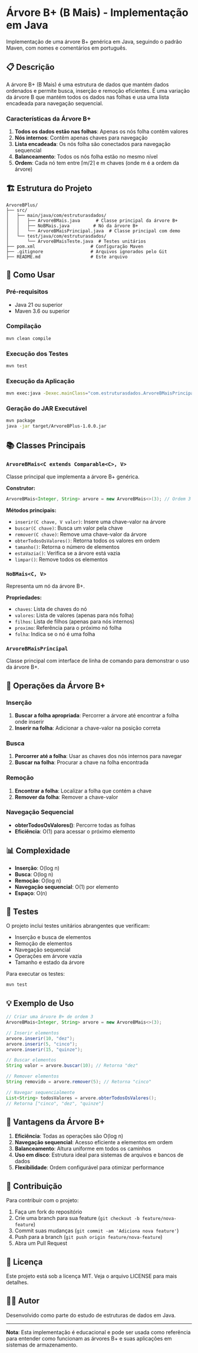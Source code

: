 # Árvore B+ (B Mais) - Implementação em Java

Implementação de uma árvore B+ genérica em Java, seguindo o padrão Maven, com nomes e comentários em português.

## 📋 Descrição

A árvore B+ (B Mais) é uma estrutura de dados que mantém dados ordenados e permite busca, inserção e remoção eficientes. É uma variação da árvore B que mantém todos os dados nas folhas e usa uma lista encadeada para navegação sequencial.

### Características da Árvore B+

1. **Todos os dados estão nas folhas**: Apenas os nós folha contêm valores
2. **Nós internos**: Contêm apenas chaves para navegação
3. **Lista encadeada**: Os nós folha são conectados para navegação sequencial
4. **Balanceamento**: Todos os nós folha estão no mesmo nível
5. **Ordem**: Cada nó tem entre ⌈m/2⌉ e m chaves (onde m é a ordem da árvore)

## 🏗️ Estrutura do Projeto

```
ArvoreBPlus/
├── src/
│   ├── main/java/com/estruturasdados/
│   │   ├── ArvoreBMais.java      # Classe principal da árvore B+
│   │   ├── NoBMais.java         # Nó da árvore B+
│   │   └── ArvoreBMaisPrincipal.java  # Classe principal com demo
│   └── test/java/com/estruturasdados/
│       └── ArvoreBMaisTeste.java  # Testes unitários
├── pom.xml                     # Configuração Maven
├── .gitignore                  # Arquivos ignorados pelo Git
├── README.md                   # Este arquivo
```

## 🚀 Como Usar

### Pré-requisitos

- Java 21 ou superior
- Maven 3.6 ou superior

### Compilação

```bash
mvn clean compile
```

### Execução dos Testes

```bash
mvn test
```

### Execução da Aplicação

```bash
mvn exec:java -Dexec.mainClass="com.estruturasdados.ArvoreBMaisPrincipal"
```

### Geração do JAR Executável

```bash
mvn package
java -jar target/ArvoreBPlus-1.0.0.jar
```

## 📚 Classes Principais

### `ArvoreBMais<C extends Comparable<C>, V>`

Classe principal que implementa a árvore B+ genérica.

**Construtor:**
```java
ArvoreBMais<Integer, String> arvore = new ArvoreBMais<>(3); // Ordem 3
```

**Métodos principais:**
- `inserir(C chave, V valor)`: Insere uma chave-valor na árvore
- `buscar(C chave)`: Busca um valor pela chave
- `remover(C chave)`: Remove uma chave-valor da árvore
- `obterTodosOsValores()`: Retorna todos os valores em ordem
- `tamanho()`: Retorna o número de elementos
- `estaVazia()`: Verifica se a árvore está vazia
- `limpar()`: Remove todos os elementos

### `NoBMais<C, V>`

Representa um nó da árvore B+.

**Propriedades:**
- `chaves`: Lista de chaves do nó
- `valores`: Lista de valores (apenas para nós folha)
- `filhos`: Lista de filhos (apenas para nós internos)
- `proximo`: Referência para o próximo nó folha
- `folha`: Indica se o nó é uma folha

### `ArvoreBMaisPrincipal`

Classe principal com interface de linha de comando para demonstrar o uso da árvore B+.

## 🔧 Operações da Árvore B+

### Inserção

1. **Buscar a folha apropriada**: Percorrer a árvore até encontrar a folha onde inserir
2. **Inserir na folha**: Adicionar a chave-valor na posição correta

### Busca

1. **Percorrer até a folha**: Usar as chaves dos nós internos para navegar
2. **Buscar na folha**: Procurar a chave na folha encontrada

### Remoção

1. **Encontrar a folha**: Localizar a folha que contém a chave
2. **Remover da folha**: Remover a chave-valor

### Navegação Sequencial

- **obterTodosOsValores()**: Percorre todas as folhas
- **Eficiência**: O(1) para acessar o próximo elemento

## 📊 Complexidade

- **Inserção**: O(log n)
- **Busca**: O(log n)
- **Remoção**: O(log n)
- **Navegação sequencial**: O(1) por elemento
- **Espaço**: O(n)

## 🧪 Testes

O projeto inclui testes unitários abrangentes que verificam:

- Inserção e busca de elementos
- Remoção de elementos
- Navegação sequencial
- Operações em árvore vazia
- Tamanho e estado da árvore

Para executar os testes:

```bash
mvn test
```

## 💡 Exemplo de Uso

```java
// Criar uma árvore B+ de ordem 3
ArvoreBMais<Integer, String> arvore = new ArvoreBMais<>(3);

// Inserir elementos
arvore.inserir(10, "dez");
arvore.inserir(5, "cinco");
arvore.inserir(15, "quinze");

// Buscar elementos
String valor = arvore.buscar(10); // Retorna "dez"

// Remover elementos
String removido = arvore.remover(5); // Retorna "cinco"

// Navegar sequencialmente
List<String> todosValores = arvore.obterTodosOsValores();
// Retorna ["cinco", "dez", "quinze"]
```

## 🎯 Vantagens da Árvore B+

1. **Eficiência**: Todas as operações são O(log n)
2. **Navegação sequencial**: Acesso eficiente a elementos em ordem
3. **Balanceamento**: Altura uniforme em todos os caminhos
4. **Uso em disco**: Estrutura ideal para sistemas de arquivos e bancos de dados
5. **Flexibilidade**: Ordem configurável para otimizar performance

## 🤝 Contribuição

Para contribuir com o projeto:

1. Faça um fork do repositório
2. Crie uma branch para sua feature (`git checkout -b feature/nova-feature`)
3. Commit suas mudanças (`git commit -am 'Adiciona nova feature'`)
4. Push para a branch (`git push origin feature/nova-feature`)
5. Abra um Pull Request

## 📄 Licença

Este projeto está sob a licença MIT. Veja o arquivo LICENSE para mais detalhes.

## 👨‍💻 Autor

Desenvolvido como parte do estudo de estruturas de dados em Java.

---

**Nota**: Esta implementação é educacional e pode ser usada como referência para entender como funcionam as árvores B+ e suas aplicações em sistemas de armazenamento. 